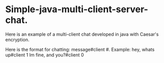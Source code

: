 # Simple-java-multi-client-server-chat.
Here is an example of a multi-client chat developed in java with Caesar's encryption. 

Here is the format for chatting: message#client #.
Example: 
hey, whats up#client 1
Im fine, and you?#client 0
